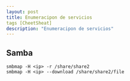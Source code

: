 ```yaml
---
layout: post
title: Enumeracipon de servicios
tags [CheetSheat]
description: "Enumeracipon de servicios"
---
```


## Samba

```
smbmap -H <ip> -r /share/share2
smbmap -H <ip> --download /share/share2/file
```

